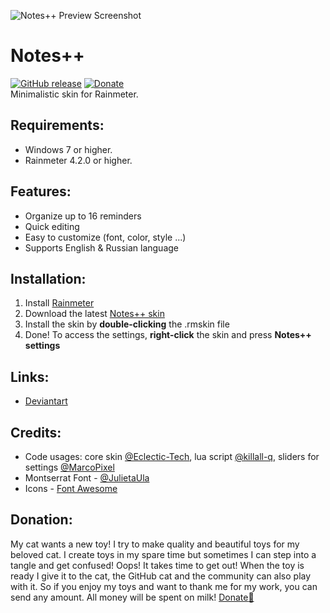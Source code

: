 ![Notes++ Preview Screenshot](https://github.com/raziEiL/Notes-pp/blob/master/.installer/preview-github.jpg "Notes++ Preview Screenshot")
# Notes++ 
[![GitHub release](https://img.shields.io/github/release/raziEiL/Notes-pp.svg?colorB=97CA00?label=version)](https://github.com/raziEiL/Notes-pp/releases/latest)
[![Donate](https://img.shields.io/badge/Donate-PayPal-green.svg)](https://www.paypal.me/razicat)  
Minimalistic skin for Rainmeter.
## Requirements:
 - Windows 7 or higher.
 - Rainmeter 4.2.0 or higher.

 ## Features:
 - Organize up to 16 reminders
 - Quick editing
 - Easy to customize (font, color, style ...)
 - Supports English & Russian language

 ## Installation:
1. Install [Rainmeter](https://www.rainmeter.net/)
2. Download the latest [Notes++ skin](https://github.com/raziEiL/Notes-pp/releases)
3. Install the skin by **double-clicking** the .rmskin file
4. Done! To access the settings, **right-click** the skin and press **Notes++ settings**

## Links:
- [Deviantart](https://www.deviantart.com/razieil)

 ## Credits:
 - Code usages: core skin [@Eclectic-Tech](https://www.deviantart.com/eclectic-tech), lua script [@killall-q](https://www.deviantart.com/killall-q), sliders for settings [@MarcoPixel](https://github.com/MarcoPixel/Monstercat-Visualizer)
 - Montserrat Font - [@JulietaUla](https://github.com/JulietaUla/Montserrat)
 - Icons - [Font Awesome](https://fontawesome.com/)
 
 ## Donation:
My cat wants a new toy! I try to make quality and beautiful toys for my beloved cat. I create toys in my spare time but sometimes I can step into a tangle and get confused! Oops! It takes time to get out! When the toy is ready I give it to the cat, the GitHub cat and the community can also play with it. So if you enjoy my toys and want to thank me for my work, you can send any amount. All money will be spent on milk! [Donate:feet:](https://www.paypal.me/razicat)
